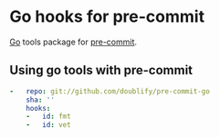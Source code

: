 # Go hooks for pre-commit

[Go](https://golang.org) tools package for [pre-commit](http://pre-commit.com).

## Using go tools with pre-commit

```yaml
-   repo: git://github.com/doublify/pre-commit-go
    sha: ''
    hooks:
    -   id: fmt
    -   id: vet
```
